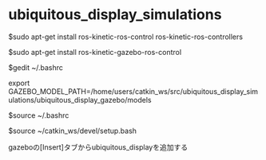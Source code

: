 # ubiquitous_display_simulations

$sudo apt-get install ros-kinetic-ros-control ros-kinetic-ros-controllers

$sudo apt-get install ros-kinetic-gazebo-ros-control

$gedit ~/.bashrc

export GAZEBO_MODEL_PATH=/home/users/catkin_ws/src/ubiquitous_display_simulations/ubiquitous_display_gazebo/models

$source ~/.bashrc

$source ~/catkin_ws/devel/setup.bash


gazeboの[Insert]タブからubiquitous_displayを追加する
